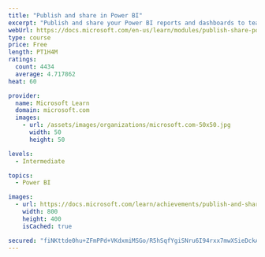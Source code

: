 ```yaml
---
title: "Publish and share in Power BI"
excerpt: "Publish and share your Power BI reports and dashboards to teammates in your organization or to everyone on the web."
webUrl: https://docs.microsoft.com/en-us/learn/modules/publish-share-power-bi/
type: course
price: Free
length: PT1H4M
ratings:
  count: 4434
  average: 4.717862
heat: 60

provider:
  name: Microsoft Learn
  domain: microsoft.com
  images:
    - url: /assets/images/organizations/microsoft.com-50x50.jpg
      width: 50
      height: 50

levels:
  - Intermediate

topics:
  - Power BI

images:
  - url: https://docs.microsoft.com/learn/achievements/publish-and-share-with-power-bi-desktop-social.png
    width: 800
    height: 400
    isCached: true

secured: "fiNKttde0hu+ZFmPPd+VKdxmiMSGo/R5hSqfYgiSNru6I94rxx7mwXSieDckADk+IC8vIKMvzpvBgvg/dr0URIZOKmn1tJ42xgLwB1Ep/cyONhapoJVPCXP18S6xIwMnURhrBj9AcZ2H3+sQsveJzj1fdB+7yCcZAb/X4wDJmUxjyfKOIbhN98diN6aK/WjC2yfsCtChtWW5QCovWJ6DeDHdyMuMRrS+xCxfWPxGIFuoAtdXA80fM6KtQ0dl6k3Maql9gcUVubeqRpMj4zv2UfnpCB5Repz/LWAzffyOG50wQvCrqsyXt3n+FC1w/D8gyTp+4H0Q/8oDGmtNJAhevcqZmP1Zxxj7z7xt7hh3erhcOQXiiJdEvuVezL3a0TRVukqkAsnYdOEQ3DdCyLaXuMyNY7gwf6amwqJ7lzbHqhE=;86ufPsgnzFvnInOilzsovg=="
---
```



